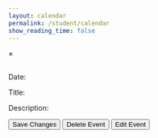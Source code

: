 ```yaml
---
layout: calendar
permalink: /student/calendar
show_reading_time: false
---
```


<html lang="en">
    <head>
        <meta charset="UTF-8">
        <meta name="viewport" content="width=device-width, initial-scale=1.0">
        <link rel="stylesheet" href="https://cdn.jsdelivr.net/npm/fullcalendar@5.11.0/main.min.css">
        <!-- Tailwind CSS CDN -->
        <link href="https://cdn.jsdelivr.net/npm/tailwindcss@2.2.19/dist/tailwind.min.css" rel="stylesheet">
        <style>
          #eventModal {
            z-index: 99999 !important;
            position: fixed !important;
          }
          #calendar {
            z-index: 1 !important;
            position: relative !important;
          }
          body, html {
            overflow: visible !important;
          }
                    /* Make FullCalendar smaller on small screens */
          @media (max-width: 640px) {
            #calendar {
              font-size: 10px !important;
              min-height: 300px !important;
              height: 60vh !important;
            }
            .fc-toolbar-title {
              font-size: 1rem !important;
            }
            .fc-button {
              font-size: 0.7rem !important;
              padding: 0.2rem 0.4rem !important;
            }
            .fc-daygrid-day-number,
            .fc-col-header-cell-cushion {
              font-size: 0.8rem !important;
              padding: 0.1rem !important;
            }
            .fc-event {
              font-size: 0.7rem !important;
              padding: 0.1rem 0.2rem !important;
            }
          }
          .fc-toolbar {
            background: #18181b;
            border-radius: 1rem;
            margin-bottom: 1.5rem;
            padding: 1rem 1.5rem;
            box-shadow: 0 4px 24px 0 rgba(0,0,0,0.15);
            display: flex;
            flex-wrap: wrap;
            align-items: center;
            justify-content: space-between;
          }
          .fc-toolbar .fc-button-group {
            gap: 0.5rem;
          }
          .fc-toolbar .fc-button {
            background: #27272a;
            color: #fff;
            border: none;
            border-radius: 0.75rem;
            font-weight: 600;
            font-size: 1rem;
            padding: 0.5rem 1.2rem;
            margin: 0 0.15rem;
            transition: background 0.2s, color 0.2s, box-shadow 0.2s;
            box-shadow: 0 2px 8px 0 rgba(0,0,0,0.08);
          }
          .fc-toolbar .fc-button.fc-button-active,
          .fc-toolbar .fc-button:focus,
          .fc-toolbar .fc-button:hover {
            background: #ef4444;
            color: #fff;
            outline: none;
            box-shadow: 0 4px 16px 0 rgba(239,68,68,0.15);
          }
          .fc-toolbar .fc-button.fc-allButton-button { background: #6b7280; }
          .fc-toolbar .fc-button.fc-csaButton-button { background: #991b1b; }
          .fc-toolbar .fc-button.fc-cspButton-button { background: #2563eb; }
          .fc-toolbar .fc-button.fc-csseButton-button { background: #047857; }
          .fc-toolbar .fc-button.fc-allButton-button:hover { background: #9ca3af; }
          .fc-toolbar .fc-button.fc-csaButton-button:hover { background: #dc2626; }
          .fc-toolbar .fc-button.fc-cspButton-button:hover { background: #3b82f6; }
          .fc-toolbar .fc-button.fc-csseButton-button:hover { background: #10b981; }
          .fc-toolbar-title {
            color: #fff;
            font-size: 2rem;
            font-weight: 700;
            letter-spacing: 0.02em;
            margin: 0 1rem;
            text-shadow: 0 2px 8px rgba(0,0,0,0.15);
          }
          @media (max-width: 640px) {
            .fc-toolbar {
              flex-direction: column;
              align-items: stretch;
              padding: 0.5rem 0.5rem;
              border-radius: 0.5rem;
            }
            .fc-toolbar-title {
              font-size: 1.2rem !important;
              margin: 0.5rem 0;
            }
            .fc-toolbar .fc-button {
              font-size: 0.8rem;
              padding: 0.3rem 0.7rem;
              border-radius: 0.5rem;
            }
          }
        </style>
    </head>
    <body class="bg-black min-h-screen">
        <!-- FullCalendar Container -->
        <div id="calendar" class="ml-5 box-border z-0 overflow-hidden"></div>
        <!-- Modal -->
        <div id="eventModal" class="fixed z-[99999] inset-0 flex items-center justify-center bg-black bg-opacity-70 backdrop-blur-sm pt-12 hidden">
            <div class="relative bg-gray-900 mx-auto my-12 p-8 rounded-2xl shadow-2xl max-w-xl min-h-fit w-full text-white font-sans">
                <span class="text-gray-400 absolute right-8 top-6 text-3xl font-bold cursor-pointer transition-colors duration-300 hover:text-red-600" id="closeModal">&times;</span>
                <h2 id="eventTitle" class="text-white text-4xl font-bold mb-6"></h2>
                <div>
                    <label for="editDate" class="block mt-2 mb-1 text-lg font-semibold">Date:</label>
                    <p id="editDateDisplay" contentEditable='false' class="w-full p-3 rounded-xl border border-gray-700 text-base bg-gray-800 text-white box-border mb-4"></p>
                    <input type="date" id="editDate" style="display: none;" class="w-full p-3 rounded-xl border border-gray-700 text-base bg-gray-800 text-white box-border mb-4">
                    <label for="editTitle" class="block mt-2 mb-1 text-lg font-semibold">Title:</label>
                    <p id="editTitle" contentEditable='false' class="w-full p-3 rounded-xl border border-gray-700 text-base bg-gray-800 text-white box-border mb-4"></p>
                    <label for="editDescription" class="block mt-2 mb-1 text-lg font-semibold">Description:</label>
                    <p id="editDescription" contentEditable='false' class="w-full p-3 rounded-xl border border-gray-700 text-base bg-gray-800 text-white box-border mb-4 max-h-64 overflow-y-auto whitespace-pre-wrap"></p>
                    <button id="saveButton" class="w-full p-3 bg-red-700 text-white rounded-xl text-base font-bold cursor-pointer transition duration-200 hover:bg-red-900 mt-2 hidden">Save Changes</button>
                    <button id="deleteButton" class="w-full p-3 bg-red-700 text-white rounded-xl text-base font-bold cursor-pointer transition duration-200 hover:bg-red-900 mt-2">Delete Event</button>
                    <button id="editButton" class="w-full p-3 bg-red-700 text-white rounded-xl text-base font-bold cursor-pointer transition duration-200 hover:bg-red-900 mt-2">Edit Event</button>
                </div>
            </div>
        </div>
        <!-- FullCalendar JS -->
        <script src="https://cdn.jsdelivr.net/npm/fullcalendar@5.11.0/main.min.js"></script>
        <script type="module">
            import { javaURI, fetchOptions } from '{{site.baseurl}}/assets/js/api/config.js';
            let allEvents = []; // Global array to store all events
            let currentFilter = null; // Track the current filter
            document.addEventListener("DOMContentLoaded", function () {
                let currentEvent = null;
                let isAddingNewEvent = false;
                let calendar;
                function request() {
                    return fetch(`${javaURI}/api/calendar/events`, fetchOptions)
                        .then(response => {
                            if (response.status !== 200) {
                                console.error("HTTP status code: " + response.status);
                                return null;
                            }
                            return response.json();
                        })
                        .catch(error => {
                            console.error("Fetch error: ", error);
                            return null;
                        });
                }
                function getAssignments() {
                    return fetch(`${javaURI}/api/assignments/`)
                        .then(response => {
                            if (!response.ok) {
                                throw new Error(`HTTP error! status: ${response.status}`);
                            }
                            return response.json();
                        })
                        .catch(error => {
                            console.error("Error fetching assignments:", error);
                            return null;
                        });
                }
                function handleRequest() {
                    Promise.all([request(), getAssignments()])
                        .then(([calendarEvents, assignments]) => {
                            allEvents = []; // Reset allEvents
                            if (calendarEvents !== null) {
                                calendarEvents.forEach(event => {
                                    let color = "#808080";
                                    if (event.class == "CSP") {
                                        color = "#3788d8";
                                    } else if (event.class == "CSSE") {
                                        color = "#008000";
                                    }
                                    allEvents.push({
                                        id: event.id,
                                        period: event.period,
                                        //type: event.type,
                                        title: event.title.replace(/\(P[13]\)/gi, ""),
                                        description: event.description,
                                        start: event.date,
                                        color: color
                                    });
                                });
                            }
                            if (assignments !== null) {
                                assignments.forEach(assignment => {
                                    const [month, day, year] = assignment.dueDate.split('/');
                                    const dueDate = new Date(year, month - 1, day).getTime();
                                    allEvents.push({
                                        id: assignment.id,
                                        title: assignment.name,
                                        description: assignment.description,
                                        start: formatDate(dueDate),
                                        color: "#FFA500"
                                    });
                                });
                            }
                            displayCalendar(filterEventsByClass(currentFilter)); // Display filtered events
                        });
                }
                function displayCalendar(events) {
                    const calendarEl = document.getElementById('calendar');
                    if (calendar) {
                        calendar.destroy(); // Destroy the existing calendar instance
                    }
                    calendar = new FullCalendar.Calendar(calendarEl, {
                        initialView: 'dayGridMonth',
                        headerToolbar: {
                            left: 'prev,next today allButton,csaButton,cspButton,csseButton',
                            center: 'title',
                            right: 'dayGridMonth,dayGridWeek,dayGridDay'
                        },
                        customButtons: {
                            allButton: {
                                text: 'All',
                                click: function () {
                                    currentFilter = null;
                                    displayCalendar(filterEventsByClass(currentFilter));
                                }
                            },            
                            csaButton: {
                                text: 'CSA',
                                click: function () {
                                    currentFilter = "CSA";
                                    displayCalendar(filterEventsByClass(currentFilter));
                                }
                            },            
                            cspButton: {
                                text: 'CSP',
                                click: function () {
                                    currentFilter = "CSP";
                                    displayCalendar(filterEventsByClass(currentFilter));
                                }
                            },
                            csseButton: {
                                text: 'CSSE',
                                click: function () {
                                    currentFilter = "CSSE";
                                    displayCalendar(filterEventsByClass(currentFilter));
                                }
                            }
                        },
                        views: {
                            dayGridMonth: { buttonText: 'Month' },
                            dayGridWeek: { buttonText: 'Week' },
                            dayGridDay: { buttonText: 'Day' }
                        },
                        events: events,
                        eventClick: function (info) {
                            currentEvent = info.event;
                            document.getElementById('eventTitle').textContent = currentEvent.title;
                            // document.getElementById('eventDate').textContent = formatDate(currentEvent.start);
                            document.getElementById('editTitle').innerHTML = currentEvent.title;
                            document.getElementById('editDescription').innerHTML = slackToHtml(currentEvent.extendedProps.description || "");
                            document.getElementById('editDateDisplay').textContent = formatDisplayDate(currentEvent.start);
                            document.getElementById('editDate').value = formatDate(currentEvent.start);
                            document.getElementById("eventModal").style.display = "block";
                            document.getElementById("deleteButton").style.display = "inline-block";
                            document.getElementById("editButton").style.display = "inline-blocK";
                        },
                        dateClick: function (info) {
                            // if (!currentFilter) {
                            //     alert("Please select a class (CSA, CSP, or CSSE) before adding an event.");
                            //     return;
                            // }
                            isAddingNewEvent = true;
                            document.getElementById("eventTitle").textContent = "Add New Event";
                            document.getElementById("editTitle").innerHTML = "";
                            document.getElementById("editDescription").innerHTML = "";
                            document.getElementById("editDescription").contentEditable = true;
                            document.getElementById("editTitle").contentEditable = true;
                            document.getElementById('editDateDisplay').textContent = formatDisplayDate(info.date);
                            document.getElementById('editDate').value = formatDate(info.date);
                            document.getElementById("eventModal").style.display = "block";
                            document.getElementById("deleteButton").style.display = "none";
                            document.getElementById("editButton").style.display = "none";
                            document.getElementById("saveButton").style.display = "inline-block";
                            document.getElementById("saveButton").onclick = function () {
                                const updatedTitle = document.getElementById("editTitle").innerHTML.trim();
                                const updatedDescription = document.getElementById("editDescription").innerHTML;
                                const updatedDate = document.getElementById("editDate").value;
                                if (!updatedTitle || !updatedDescription || !updatedDate) {
                                    alert("Title, Description, and Date cannot be empty!");
                                    return;
                                }
                                const newEventPayload = {
                                    title: updatedTitle,
                                    description: updatedDescription,
                                    date: updatedDate,
                                    period: currentFilter, // Event class (CSA, CSP, CSSE)
                                };
                                const newEvent = {
                                    id: Date.now().toString(), // Generate a unique ID
                                    title: updatedTitle,
                                    description: updatedDescription,
                                    start: updatedDate,
                                    period: currentFilter, // Assign the current filter (CSA, CSP, CSSE)
                                    color: "#808080"
                                };
                                allEvents.push(newEvent); // Add to allEvents
                                displayCalendar(filterEventsByClass(currentFilter)); // Refresh calendar
                                document.getElementById("eventModal").style.display = "none";
                                fetch(`${javaURI}/api/calendar/add_event`, {
                                    method: "POST",
                                    headers: { "Content-Type": "application/json" },
                                    body: JSON.stringify(newEventPayload),
                                })
                                .then(response => {
                                    if (!response.ok) {
                                        throw new Error(`Failed to add new event: ${response.status} ${response.statusText}`);
                                    }
                                    return response.json();
                                })
                                .then(() => {
                                    // Re-fetch events from the backend to ensure the calendar is up-to-date
                                    handleRequest();
                                    document.getElementById("eventModal").style.display = "none";
                                })
                                .catch(error => {
                                    console.error("Error adding event:", error);
                                });
                            };
                        },
                        eventMouseEnter: function (info) {
                            const tooltip = document.createElement('div');
                            tooltip.className = 'event-tooltip';
                            tooltip.innerHTML = `<strong>${info.event.title}</strong><br>${info.event.extendedProps.description || ''}`;
                            document.body.appendChild(tooltip);
                            tooltip.style.left = info.jsEvent.pageX + 'px';
                            tooltip.style.top = info.jsEvent.pageY + 'px';
                        },
                        eventMouseLeave: function () {
                            const tooltips = document.querySelectorAll('.event-tooltip');
                            tooltips.forEach(tooltip => tooltip.remove());
                        }
                    });
                    calendar.render();
                }
                function filterEventsByClass(className) {
                    if (!className) return allEvents; // If no filter is applied, return all events
                    return allEvents.filter(event => event.period === className);
                }
                function formatDate(dateString) {
                    const date = new Date(dateString);
                    return date.toISOString().split("T")[0];
                }
                document.getElementById("closeModal").onclick = function () {
                    document.getElementById('editDateDisplay').style.display = 'block';
                    document.getElementById('editDateDisplay').style.display = 'block';
                    document.getElementById('editDate').style.display = 'none';
                    document.getElementById("saveButton").style.display = "none";
                    document.getElementById("eventModal").style.display = "none";
                    document.getElementById("editTitle").contentEditable = false;
                    document.getElementById("editDescription").contentEditable = false;
                    document.getElementById("eventModal").style.display = "none";
                };
                document.getElementById("saveButton").onclick = function () {
                    const updatedTitle = document.getElementById("editTitle").innerHTML.trim();
                    const updatedDescription = document.getElementById("editDescription").innerHTML;
                    const updatedDate = document.getElementById("editDate").value;
                    document.getElementById("saveButton").style.display = "none";
                    document.getElementById('editDateDisplay').style.display = 'block';
                    document.getElementById('editDate').style.display = 'none';
                    document.getElementById('editDateDisplay').textContent = formatDisplayDate(new Date(updatedDate));
                    document.getElementById("editDescription").contentEditable = false;
                    if (!updatedTitle || !updatedDescription || !updatedDate) {
                        alert("Title, Description, and Date cannot be empty!");
                        return;
                    }
                    if (isAddingNewEvent) {
                        const newEventPayload = {
                            title: updatedTitle,
                            description: updatedDescription,
                            date: updatedDate,
                            period: currentFilter, // Event class (CSA, CSP, CSSE)
                        };
                        fetch(`${javaURI}/api/calendar/add_event`, {
                            method: "POST",
                            headers: { "Content-Type": "application/json" },
                            body: JSON.stringify(newEventPayload),
                        })
                        .then(response => {
                            if (!response.ok) {
                                throw new Error(`Failed to add new event: ${response.status} ${response.statusText}`);
                            }
                            return response.json(); // Parse the response JSON if needed
                        })
                        .then(newEvent => {
                            calendar.addEvent({
                                id: newEvent.id,
                                title: newEvent.title,
                                start: newEvent.date,
                                description: newEvent.description,
                                color: newEvent.color || "#808080",
                            });
                            document.getElementById("eventModal").style.display = "none";
                        })
                        .catch(error => {
                            console.warn("Error adding event to Slack:", error);
                            alert("This event has been added to the calendar but could not be updated in Slack.");
                            calendar.addEvent({
                                title: updatedTitle,
                                start: updatedDate,
                                description: updatedDescription,
                                color: "#808080"
                            });
                            document.getElementById("eventModal").style.display = "none";
                        });
                    } else {
                        const payload = { newTitle: updatedTitle, description: updatedDescription, date: updatedDate };
                        const id = currentEvent.id;
                        fetch(`${javaURI}/api/calendar/edit/${id}`, {
                            method: "PUT",
                            headers: { "Content-Type": "application/json" },
                            body: JSON.stringify(payload),
                        })
                        .then(response => {
                            if (!response.ok) {
                                throw new Error(`Failed to update event: ${response.status} ${response.statusText}`);
                            }
                            return response.text();
                        })
                        .then(() => {
                            currentEvent.setProp("title", updatedTitle);
                            currentEvent.setExtendedProp("description", updatedDescription);
                            currentEvent.setStart(updatedDate);
                            document.getElementById("eventModal").style.display = "none";
                        })
                        .catch(error => {
                            console.warn("Error updating event in Slack:", error);
                            alert("This event has been updated in the calendar but could not be updated in Slack.");
                            currentEvent.setProp("title", updatedTitle);
                            currentEvent.setExtendedProp("description", updatedDescription);
                            currentEvent.setStart(updatedDate);
                            document.getElementById("eventModal").style.display = "none";
                        });
                    }
                };
                document.getElementById("editButton").onclick = function () {
                    document.getElementById('editDateDisplay').style.display = 'none';
                    document.getElementById('editDate').style.display = 'block';
                    document.getElementById("deleteButton").style.display = 'none';
                    document.getElementById("saveButton").style.display = 'inline-block';
                    document.getElementById("editDescription").contentEditable = true;
                    document.getElementById("editTitle").contentEditable = true;
                    console.log(currentEvent.extendedProps.description || "");
                    document.getElementById("editDescription").innerHTML = currentEvent.extendedProps.description || "";
                };
                document.getElementById("deleteButton").onclick = function () {
                    if (!currentEvent) return;
                    const id = currentEvent.id;
                    const confirmation = confirm(`Are you sure you want to delete "${currentEvent.title}"?`);
                    if (!confirmation) return;
                    fetch(`${javaURI}/api/calendar/delete/${id}`, {
                        method: "DELETE",
                        headers: { "Content-Type": "application/json" }
                    })
                    .then(response => {
                        if (!response.ok) {
                            throw new Error(`Failed to delete event: ${response.status} ${response.statusText}`);
                        }
                        return response.text();
                    })
                    .then(() => {
                        currentEvent.remove();
                        document.getElementById("eventModal").style.display = "none";
                    })
                    .catch(error => {
                        console.error("Error deleting event:", error);
                        alert("This event has been removed from the calendar but could not be deleted from Slack.");
                        currentEvent.remove();
                        document.getElementById("eventModal").style.display = "none";
                    });
                };
                handleRequest();
            });
            document.addEventListener('keydown', function (event) {
                if (event.key === 'Escape') {
                    document.getElementById('editDateDisplay').style.display = 'block';
                    document.getElementById('editDate').style.display = 'none';
                    document.getElementById("saveButton").style.display = "none";
                    document.getElementById("eventModal").style.display = "none";
                    document.getElementById("editTitle").contentEditable = false;
                    document.getElementById("editDescription").contentEditable = false;
                }
            });
            window.onclick = function (event) {
            const modal = document.getElementById("eventModal");
            if (event.target === modal) {
                document.getElementById('editDateDisplay').style.display = 'block';
                document.getElementById('editDate').style.display = 'none';
                document.getElementById("saveButton").style.display = "none";
                document.getElementById("eventModal").style.display = "none";
                document.getElementById("editTitle").contentEditable = false;
                document.getElementById("editDescription").contentEditable = false;
                modal.style.display = "none";
            }
        };
            function slackToHtml(text) {
                if (!text) return '';
                // First pass - handle code blocks to prevent their content from being processed
                let processed = text;
                const codeBlocks = [];
                processed = processed.replace(/```([\s\S]*?)```/g, (match, content) => {
                    codeBlocks.push(content);
                    return `%%CODEBLOCK${codeBlocks.length-1}%%`;
                });
                // Second pass - handle inline code
                const inlineCodes = [];
                processed = processed.replace(/`([^`]+)`/g, (match, content) => {
                    inlineCodes.push(content);
                    return `%%INLINECODE${inlineCodes.length-1}%%`;
                })
                // Third pass - handle links
                const links = [];
                processed = processed.replace(/<((https?|ftp|mailto):[^|>]+)(?:\|([^>]+))?>/g, (match, url, protocol, text) => {
                    const linkText = text || url;
                    links.push({url, linkText});
                    return `%%LINK${links.length-1}%%`;
                });
                // Process formatting (bold, italic, strikethrough) with nesting support
                processed = processed
                    .replace(/(\*)([^*]+)\1/g, '<strong>$2</strong>')
                    .replace(/(_)([^_]+)\1/g, '<em>$2</em>')
                    .replace(/(~)([^~]+)\1/g, '<del>$2</del>');
                // Restore code blocks
                processed = processed.replace(/%%CODEBLOCK(\d+)%%/g, (match, index) => {
                    return `<pre><code>${escapeHtml(codeBlocks[index])}</code></pre>`;
                });
                // Restore inline code
                processed = processed.replace(/%%INLINECODE(\d+)%%/g, (match, index) => {
                    return `<code>${escapeHtml(inlineCodes[index])}</code>`;
                });
                // Rstore links
                processed = processed.replace(/%%LINK(\d+)%%/g, (match, index) => {
                    const {url, linkText} = links[index];
                    return `<a href="${escapeHtml(url)}" target="_blank" rel="noopener">${escapeHtml(linkText)}</a>`;
                });
                // Convert newlines to <br> and preserve multiple newlines
                processed = processed.replace(/\n/g, '<br>');
                return processed;
            }
            // Helper function to escape HTML special characters
            function escapeHtml(unsafe) {
                if (!unsafe) return '';
                return unsafe
                    .replace(/&/g, "&amp;")
                    .replace(/</g, "&lt;")
                    .replace(/>/g, "&gt;")
                    .replace(/"/g, "&quot;")
                    .replace(/'/g, "&#039;");
            }
            function formatDisplayDate(dateString) {
                const date = new Date(dateString);
                return date.toLocaleDateString('en-US', { 
                    weekday: 'long', 
                    year: 'numeric', 
                    month: 'long', 
                    day: 'numeric' 
                });
            }
        </script>
    </body>
</html>